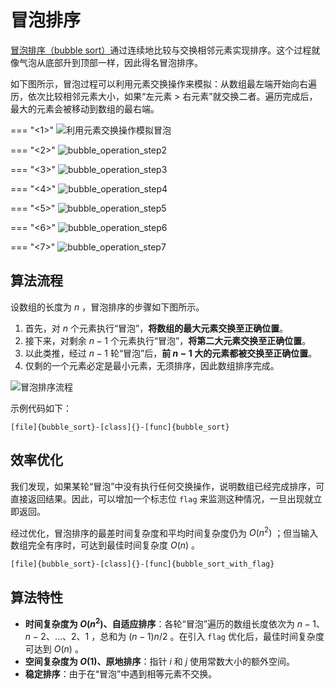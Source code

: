 # 冒泡排序

<u>冒泡排序（bubble sort）</u>通过连续地比较与交换相邻元素实现排序。这个过程就像气泡从底部升到顶部一样，因此得名冒泡排序。

如下图所示，冒泡过程可以利用元素交换操作来模拟：从数组最左端开始向右遍历，依次比较相邻元素大小，如果“左元素 > 右元素”就交换二者。遍历完成后，最大的元素会被移动到数组的最右端。

=== "<1>"
    ![利用元素交换操作模拟冒泡](https://gitee.com/taoweitao/hello-algo/raw/dev/docs/chapter_sorting/bubble_sort.assets/bubble_operation_step1.png)

=== "<2>"
    ![bubble_operation_step2](https://gitee.com/taoweitao/hello-algo/raw/dev/docs/chapter_sorting/bubble_sort.assets/bubble_operation_step2.png)

=== "<3>"
    ![bubble_operation_step3](https://gitee.com/taoweitao/hello-algo/raw/dev/docs/chapter_sorting/bubble_sort.assets/bubble_operation_step3.png)

=== "<4>"
    ![bubble_operation_step4](https://gitee.com/taoweitao/hello-algo/raw/dev/docs/chapter_sorting/bubble_sort.assets/bubble_operation_step4.png)

=== "<5>"
    ![bubble_operation_step5](https://gitee.com/taoweitao/hello-algo/raw/dev/docs/chapter_sorting/bubble_sort.assets/bubble_operation_step5.png)

=== "<6>"
    ![bubble_operation_step6](https://gitee.com/taoweitao/hello-algo/raw/dev/docs/chapter_sorting/bubble_sort.assets/bubble_operation_step6.png)

=== "<7>"
    ![bubble_operation_step7](https://gitee.com/taoweitao/hello-algo/raw/dev/docs/chapter_sorting/bubble_sort.assets/bubble_operation_step7.png)

## 算法流程

设数组的长度为 $n$ ，冒泡排序的步骤如下图所示。

1. 首先，对 $n$ 个元素执行“冒泡”，**将数组的最大元素交换至正确位置**。
2. 接下来，对剩余 $n - 1$ 个元素执行“冒泡”，**将第二大元素交换至正确位置**。
3. 以此类推，经过 $n - 1$ 轮“冒泡”后，**前 $n - 1$ 大的元素都被交换至正确位置**。
4. 仅剩的一个元素必定是最小元素，无须排序，因此数组排序完成。

![冒泡排序流程](https://gitee.com/taoweitao/hello-algo/raw/dev/docs/chapter_sorting/bubble_sort.assets/bubble_sort_overview.png)

示例代码如下：

```src
[file]{bubble_sort}-[class]{}-[func]{bubble_sort}
```

## 效率优化

我们发现，如果某轮“冒泡”中没有执行任何交换操作，说明数组已经完成排序，可直接返回结果。因此，可以增加一个标志位 `flag` 来监测这种情况，一旦出现就立即返回。

经过优化，冒泡排序的最差时间复杂度和平均时间复杂度仍为 $O(n^2)$ ；但当输入数组完全有序时，可达到最佳时间复杂度 $O(n)$ 。

```src
[file]{bubble_sort}-[class]{}-[func]{bubble_sort_with_flag}
```

## 算法特性

- **时间复杂度为 $O(n^2)$、自适应排序**：各轮“冒泡”遍历的数组长度依次为 $n - 1$、$n - 2$、$\dots$、$2$、$1$ ，总和为 $(n - 1) n / 2$ 。在引入 `flag` 优化后，最佳时间复杂度可达到 $O(n)$ 。
- **空间复杂度为 $O(1)$、原地排序**：指针 $i$ 和 $j$ 使用常数大小的额外空间。
- **稳定排序**：由于在“冒泡”中遇到相等元素不交换。
